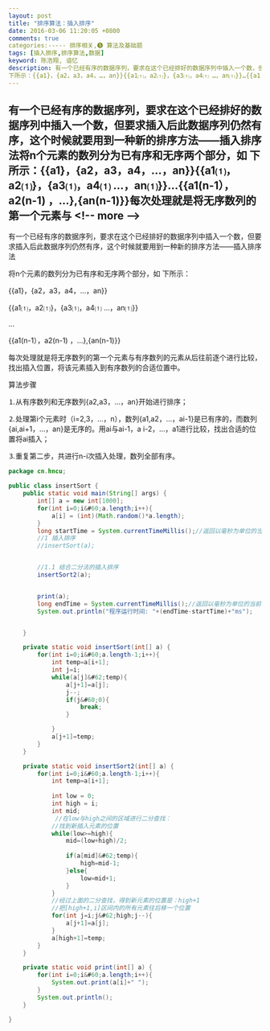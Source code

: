 ```yaml
---
layout: post
title: "排序算法：插入排序"
date: 2016-03-06 11:20:05 +0800
comments: true
categories:----- 排序相关,❺ 算法及基础题
tags: [插入排序,排序算法,数据]
keyword: 陈浩翔, 谙忆
description: 有一个已经有序的数据序列，要求在这个已经排好的数据序列中插入一个数，但要求插入后此数据序列仍然有序，这个时候就要用到一种新的排序方法——插入排序法将n个元素的数列分为已有序和无序两个部分，如 
下所示：{{a1}，{a2，a3，a4，…，an}}{{a1⑴，a2⑴}，{a3⑴，a4⑴ …，an⑴}}…{{a1(n-1），a2(n-1) ，…},{an(n-1)}}每次处理就是将无序数列的第一个元素与 
---
```



有一个已经有序的数据序列，要求在这个已经排好的数据序列中插入一个数，但要求插入后此数据序列仍然有序，这个时候就要用到一种新的排序方法——插入排序法将n个元素的数列分为已有序和无序两个部分，如 
下所示：{{a1}，{a2，a3，a4，…，an}}{{a1⑴，a2⑴}，{a3⑴，a4⑴ …，an⑴}}…{{a1(n-1），a2(n-1) ，…},{an(n-1)}}每次处理就是将无序数列的第一个元素与
&#60;!-- more --&#62;
----------

有一个已经有序的数据序列，要求在这个已经排好的数据序列中插入一个数，但要求插入后此数据序列仍然有序，这个时候就要用到一种新的排序方法——插入排序法

将n个元素的数列分为已有序和无序两个部分，如
下所示：

{{a1}，{a2，a3，a4，…，an}}

{{a1⑴，a2⑴}，{a3⑴，a4⑴ …，an⑴}}

…

{{a1(n-1），a2(n-1) ，…},{an(n-1)}}

每次处理就是将无序数列的第一个元素与有序数列的元素从后往前逐个进行比较，找出插入位置，将该元素插入到有序数列的合适位置中。


算法步骤

⒈从有序数列和无序数列{a2,a3，…，an}开始进行排序；

⒉处理第i个元素时（i=2,3，…，n），数列{a1,a2，…，ai-1}是已有序的，而数列{ai,ai+1，…，an}是无序的。用ai与ai-1，a i-2，…，a1进行比较，找出合适的位置将ai插入；

⒊重复第二步，共进行n-i次插入处理，数列全部有序。

```java
package cn.hncu;

public class insertSort {
	public static void main(String[] args) {
		int[] a = new int[1000];
		for(int i=0;i&#60;a.length;i++){
			a[i] = (int)(Math.random()*a.length);
		}
		long startTime = System.currentTimeMillis();//返回以毫秒为单位的当前时间。
		//1 插入排序
		//insertSort(a);


		//1.1 结合二分法的插入排序
		insertSort2(a);


		print(a);
		long endTime = System.currentTimeMillis();//返回以毫秒为单位的当前时间。
		System.out.println("程序运行时间: "+(endTime-startTime)+"ms");


	}

	private static void insertSort(int[] a) {
		for(int i=0;i&#60;a.length-1;i++){
			int temp=a[i+1];
			int j=i;
			while(a[j]&#62;temp){
				a[j+1]=a[j];
				j--;
				if(j&#60;0){
					break;
				}

			}
			a[j+1]=temp;
		}
	}

	private static void insertSort2(int[] a) {
		for(int i=0;i&#60;a.length-1;i++){
			int temp=a[i+1];
			
			int low = 0;
			int high = i;
			int mid;
			 //在low与high之间的区域进行二分查找：
			//找到新插入元素的位置
			while(low>=high){
				mid=(low+high)/2;
				
				if(a[mid]&#62;temp){
					high=mid-1;
				}else{
					low=mid+1;
				}
			}
			//经过上面的二分查找，得到新元素的位置是：high+1
			//把[high+1,i]区间内的所有元素往后移一个位置
			for(int j=i;j&#62;high;j--){
				a[j+1]=a[j];
			}
			a[high+1]=temp;
		}
	}

	private static void print(int[] a) {
		for(int i=0;i&#60;a.length;i++){
			System.out.print(a[i]+" ");
		}
		System.out.println();
	}

}

```